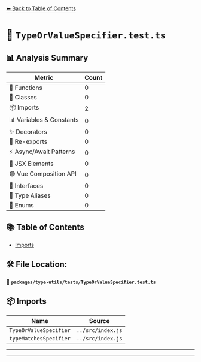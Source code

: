 [⬅️ Back to Table of Contents](../../../index.md)

# 📄 `TypeOrValueSpecifier.test.ts`

## 📊 Analysis Summary

| Metric | Count |
|--------|-------|
| 🔧 Functions | 0 |
| 🧱 Classes | 0 |
| 📦 Imports | 2 |
| 📊 Variables & Constants | 0 |
| ✨ Decorators | 0 |
| 🔄 Re-exports | 0 |
| ⚡ Async/Await Patterns | 0 |
| 💠 JSX Elements | 0 |
| 🟢 Vue Composition API | 0 |
| 📐 Interfaces | 0 |
| 📑 Type Aliases | 0 |
| 🎯 Enums | 0 |

## 📚 Table of Contents

- [Imports](#imports)

## 🛠️ File Location:
📂 **`packages/type-utils/tests/TypeOrValueSpecifier.test.ts`**

## 📦 Imports

| Name | Source |
|------|--------|
| `TypeOrValueSpecifier` | `../src/index.js` |
| `typeMatchesSpecifier` | `../src/index.js` |


---


---